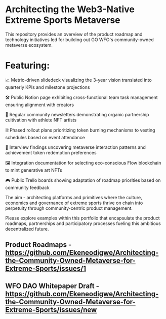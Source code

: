 # Architecting the Web3-Native Extreme Sports Metaverse 

This repository provides an overview of the product roadmap and technology initiatives led for building out GO WFO's community-owned metaverse ecosystem.

# Featuring:

📈 Metric-driven slidedeck visualizing the 3-year vision translated into quarterly KPIs and milestone projections

🛠 Public Notion page exhibiting cross-functional team task management ensuring alignment with creators

🏹 Regular community newsletters demonstrating organic partnership cultivation with athlete NFT artists

⛓️ Phased rollout plans prioritizing token burning mechanisms to vesting schedules based on event attendance 

🧠 Interview findings uncovering metaverse interaction patterns and achievement token redemption preferences

🖼 Integration documentation for selecting eco-conscious Flow blockchain to mint generative art NFTs

🎮 Public Trello boards showing adaptation of roadmap priorities based on community feedback

The aim - architecting platforms and primitives where the culture, economics and governance of extreme sports thrive on chain into perpetuity through community-centric product management.

Please explore examples within this portfolio that encapsulate the product roadmaps, partnerships and participatory processes fueling this ambitious decentralized future.
## Product Roadmaps - https://github.com/Ekeneodigwe/Architecting-the-Community-Owned-Metaverse-for-Extreme-Sports/issues/1
## WFO DAO Whitepaper Draft - https://github.com/Ekeneodigwe/Architecting-the-Community-Owned-Metaverse-for-Extreme-Sports/issues/new
